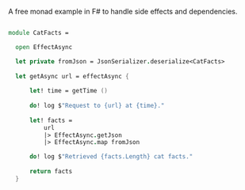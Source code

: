A free monad example in F# to handle side effects and dependencies.

```fsharp

module CatFacts =

  open EffectAsync

  let private fromJson = JsonSerializer.deserialize<CatFacts>
  
  let getAsync url = effectAsync {
      
      let! time = getTime ()
    
      do! log $"Request to {url} at {time}."
      
      let! facts =
          url
          |> EffectAsync.getJson
          |> EffectAsync.map fromJson

      do! log $"Retrieved {facts.Length} cat facts."
      
      return facts
  }
```

